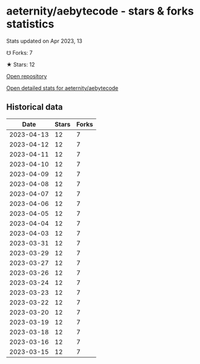 # aeternity/aebytecode - stars & forks statistics

Stats updated on Apr 2023, 13

☋ Forks: 7

★ Stars: 12

[Open repository](https://github.com/aeternity/aebytecode)

[Open detailed stats for aeternity/aebytecode](https://reviewgithub.com/rep/aeternity/aebytecode)

## Historical data
| Date | Stars | Forks |
|------|-------|-------|
| 2023-04-13 | 12 | 7 | 
| 2023-04-12 | 12 | 7 | 
| 2023-04-11 | 12 | 7 | 
| 2023-04-10 | 12 | 7 | 
| 2023-04-09 | 12 | 7 | 
| 2023-04-08 | 12 | 7 | 
| 2023-04-07 | 12 | 7 | 
| 2023-04-06 | 12 | 7 | 
| 2023-04-05 | 12 | 7 | 
| 2023-04-04 | 12 | 7 | 
| 2023-04-03 | 12 | 7 | 
| 2023-03-31 | 12 | 7 | 
| 2023-03-29 | 12 | 7 | 
| 2023-03-27 | 12 | 7 | 
| 2023-03-26 | 12 | 7 | 
| 2023-03-24 | 12 | 7 | 
| 2023-03-23 | 12 | 7 | 
| 2023-03-22 | 12 | 7 | 
| 2023-03-20 | 12 | 7 | 
| 2023-03-19 | 12 | 7 | 
| 2023-03-18 | 12 | 7 | 
| 2023-03-16 | 12 | 7 | 
| 2023-03-15 | 12 | 7 | 

